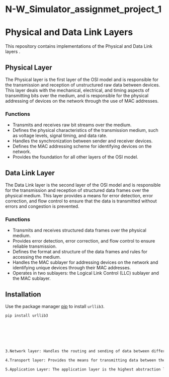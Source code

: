 # N-W_Simulator_assignmet_project_1




# Physical and Data Link Layers

This repository contains implementations of the Physical and Data Link layers .

## Physical Layer

The Physical layer is the first layer of the OSI model and is responsible for the transmission and reception of unstructured raw data between devices. This layer deals with the mechanical, electrical, and timing aspects of transmitting bits over the medium, and is responsible for the physical addressing of devices on the network through the use of MAC addresses.

### Functions

- Transmits and receives raw bit streams over the medium.
- Defines the physical characteristics of the transmission medium, such as voltage levels, signal timing, and data rate.
- Handles the synchronization between sender and receiver devices.
- Defines the MAC addressing scheme for identifying devices on the network.
- Provides the foundation for all other layers of the OSI model.

## Data Link Layer

The Data Link layer is the second layer of the OSI model and is responsible for the transmission and reception of structured data frames over the physical medium. This layer provides a means for error detection, error correction, and flow control to ensure that the data is transmitted without errors and congestion is prevented.

### Functions

- Transmits and receives structured data frames over the physical medium.
- Provides error detection, error correction, and flow control to ensure reliable transmission.
- Defines the format and structure of the data frames and rules for accessing the medium.
- Handles the MAC sublayer for addressing devices on the network and identifying unique devices through their MAC addresses.
- Operates in two sublayers: the Logical Link Control (LLC) sublayer and the MAC sublayer.


## Installation

Use the package manager [pip](https://pip.pypa.io/en/stable/) to install `urllib3`.

```bash
pip install urllib3







3.Network layer: Handles the routing and sending of data between different networks. The most important protocols at this layer are IP and ICMP. We have implemented the Routing Information Protocol-(RIP) in the project for shortest path.

4.Transport layer: Provides the means for transmitting data between the two connected parties, as well as controlling the quality of service. The main protocols used here are TCP and UDP. We have set a probability for packet drop in UDP to show that this protocol is unreliable. TCP is a reliable protocol where no packet drop is shown. A server class is made to enable the 3 services we have included HTTP, SSH, SMTP.

5.Application Layer: The application layer is the highest abstraction layer of the TCP/IP model that provides the interfaces and protocols needed by the users. It combines the functionalities of the session layer, the presentation layer and the application layer of the OSI model. We have included two application layer services DHCP and HTTP .
 
